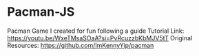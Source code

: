 # Pacman-JS
Pacman Game I created for fun following a guide
Tutorial Link: https://youtu.be/WxeTMsaSOaA?si=PvRcuzzbKbMJV5tT
Original Resources: https://github.com/ImKennyYip/pacman
